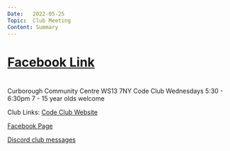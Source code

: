 ```yaml
---
Date:   2022-05-25
Topic:  Club Meeting
Content: Summary
---
```



# [Facebook Link](https://www.facebook.com/1481985248595237/posts/4882942518499476/)

#
Curborough Community Centre
WS13 7NY
Code Club
Wednesdays 5:30 - 6:30pm
7 - 15 year olds welcome

Club Links:
[Code Club Website](https://lichfield-code-club.github.io/)

[Facebook Page](https://www.facebook.com/LichfieldCoders)

[Discord club messages](https://discord.gg/szz6xGK)

